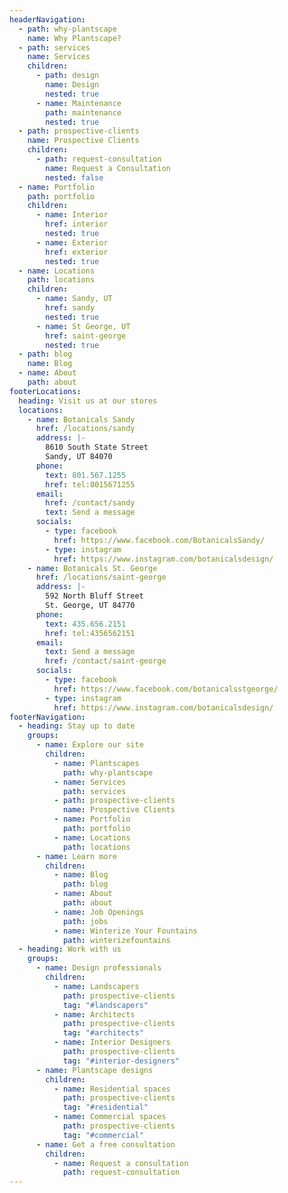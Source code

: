 ```yaml
---
headerNavigation:
  - path: why-plantscape
    name: Why Plantscape?
  - path: services
    name: Services
    children:
      - path: design
        name: Design
        nested: true
      - name: Maintenance
        path: maintenance
        nested: true
  - path: prospective-clients
    name: Prospective Clients
    children:
      - path: request-consultation
        name: Request a Consultation
        nested: false
  - name: Portfolio
    path: portfolio
    children:
      - name: Interior
        href: interior
        nested: true
      - name: Exterior
        href: exterior
        nested: true
  - name: Locations
    path: locations
    children:
      - name: Sandy, UT
        href: sandy
        nested: true
      - name: St George, UT
        href: saint-george
        nested: true
  - path: blog
    name: Blog
  - name: About
    path: about
footerLocations:
  heading: Visit us at our stores
  locations:
    - name: Botanicals Sandy
      href: /locations/sandy
      address: |-
        8610 South State Street
        Sandy, UT 84070
      phone:
        text: 801.567.1255
        href: tel:8015671255
      email:
        href: /contact/sandy
        text: Send a message
      socials:
        - type: facebook
          href: https://www.facebook.com/BotanicalsSandy/
        - type: instagram
          href: https://www.instagram.com/botanicalsdesign/
    - name: Botanicals St. George
      href: /locations/saint-george
      address: |-
        592 North Bluff Street
        St. George, UT 84770
      phone:
        text: 435.656.2151
        href: tel:4356562151
      email:
        text: Send a message
        href: /contact/saint-george
      socials:
        - type: facebook
          href: https://www.facebook.com/botanicalsstgeorge/
        - type: instagram
          href: https://www.instagram.com/botanicalsdesign/
footerNavigation:
  - heading: Stay up to date
    groups:
      - name: Explore our site
        children:
          - name: Plantscapes
            path: why-plantscape
          - name: Services
            path: services
          - path: prospective-clients
            name: Prospective Clients
          - name: Portfolio
            path: portfolio
          - name: Locations
            path: locations
      - name: Learn more
        children:
          - name: Blog
            path: blog
          - name: About
            path: about
          - name: Job Openings
            path: jobs
          - name: Winterize Your Fountains
            path: winterizefountains
  - heading: Work with us
    groups:
      - name: Design professionals
        children:
          - name: Landscapers
            path: prospective-clients
            tag: "#landscapers"
          - name: Architects
            path: prospective-clients
            tag: "#architects"
          - name: Interior Designers
            path: prospective-clients
            tag: "#interior-designers"
      - name: Plantscape designs
        children:
          - name: Residential spaces
            path: prospective-clients
            tag: "#residential"
          - name: Commercial spaces
            path: prospective-clients
            tag: "#commercial"
      - name: Get a free consultation
        children:
          - name: Request a consultation
            path: request-consultation
---
```

